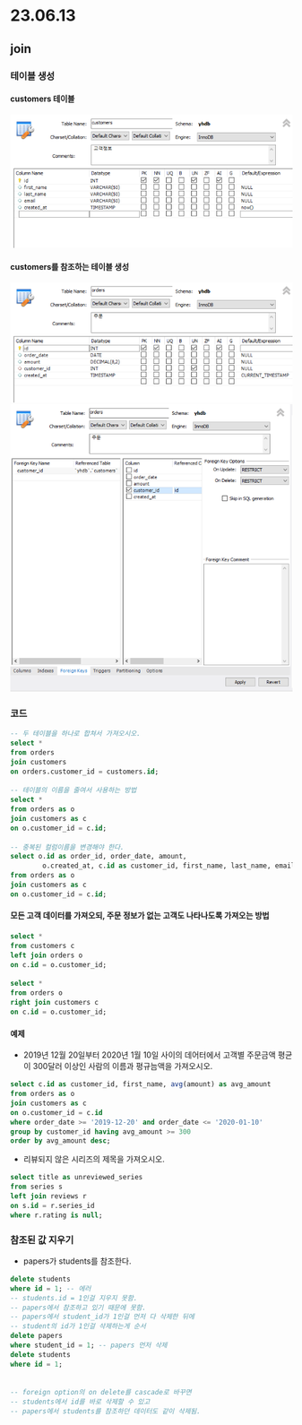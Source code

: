 # 23.06.13
## join
### 테이블 생성
#### customers 테이블
![img](img/0613_1.png)
#### customers를 참조하는 테이블 생성
![img](img/0613_2.png)
![img](img/0613_3.png)

### 코드
```SQL
-- 두 테이블을 하나로 합쳐서 가져오시오. 
select *
from orders
join customers
on orders.customer_id = customers.id;

-- 테이블의 이름을 줄여서 사용하는 방법
select *
from orders as o
join customers as c
on o.customer_id = c.id;

-- 중복된 컬럼이름을 변경해야 한다.
select o.id as order_id, order_date, amount, 
		o.created_at, c.id as customer_id, first_name, last_name, email -- select는 거의 마지막에 실행돼서 밑에 o를 써도 됨.
from orders as o
join customers as c
on o.customer_id = c.id;
```

#### 모든 고객 데이터를 가져오되, 주문 정보가 없는 고객도 나타나도록 가져오는 방법

```SQL
select *
from customers c
left join orders o
on c.id = o.customer_id;

select *
from orders o
right join customers c
on c.id = o.customer_id;
```

#### 예제
- 2019년 12월 20일부터 2020년 1월 10일 사이의 데어터에서 고객별 주문금액 평균이 300달러 이상인 사람의 이름과 평규늠액을 가져오시오.
```SQL
select c.id as customer_id, first_name, avg(amount) as avg_amount
from orders as o
join customers as c
on o.customer_id = c.id
where order_date >= '2019-12-20' and order_date <= '2020-01-10'
group by customer_id having avg_amount >= 300
order by avg_amount desc;
```

- 리뷰되지 않은 시리즈의 제목을 가져오시오.
```SQL
select title as unreviewed_series
from series s
left join reviews r
on s.id = r.series_id
where r.rating is null;
```

### 참조된 값 지우기
- papers가 students를 참조한다.

```SQL
delete students
where id = 1; -- 에러
-- students.id = 1인걸 지우지 못함.
-- papers에서 참조하고 있기 때문에 못함.
-- papers에서 student_id가 1인걸 먼저 다 삭제한 뒤에 
-- student의 id가 1인걸 삭제하는게 순서 
delete papers
where student_id = 1; -- papers 먼저 삭제
delete students
where id = 1;


-- foreign option의 on delete를 cascade로 바꾸면
-- students에서 id를 바로 삭제할 수 있고 
-- papers에서 students를 참조하던 데이터도 같이 삭제됨. 
```
